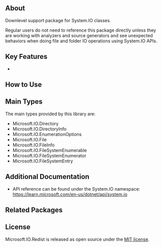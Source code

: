 ## About

<!-- A description of the package and where one can find more documentation -->

Downlevel support package for System.IO classes.

Regular users do not need to reference this package directly unless they are working with analyzers and source generators and see unexpected behaviors when doing file and folder IO operations using System.IO APIs.

## Key Features

<!-- The key features of this package -->

*

## How to Use

<!-- A compelling example on how to use this package with code, as well as any specific guidelines for when to use the package -->


## Main Types

<!-- The main types provided in this library -->

The main types provided by this library are:

- Microsoft.IO.Directory
- Microsoft.IO.DirectoryInfo
- Microsoft.IO.EnumerationOptions
- Microsoft.IO.File
- Microsoft.IO.FileInfo
- Microsoft.IO.FileSystemEnumerable
- Microsoft.IO.FileSystemEnumerator
- Microsoft.IO.FileSystemEntry

## Additional Documentation

- API reference can be found under the System.IO namespace: https://learn.microsoft.com/en-us/dotnet/api/system.io

## Related Packages

<!-- The related packages associated with this package -->


## License

<!-- How to provide feedback on this package and contribute to it -->

Microsoft.IO.Redist is released as open source under the [MIT license](https://licenses.nuget.org/MIT).